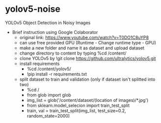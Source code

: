 # yolov5-noise
YOLOv5 Object Detection in Noisy Images
* Brief instruction using Google Colaborator
  * original link: https://www.youtube.com/watch?v=T0DO1C8uYP8
  * can use free provided GPU (Runtime - Change runtime type - GPU)
  * make a new folder and name it as dataset and upload dataset
  * change directory to content by typing %cd /content/
  * clone YOLOv5 by !git clone https://github.com/ultralytics/yolov5.git
  * install requirements
    * %cd /content/yolov5/
    * !pip install -r requirements.txt
  * split dataset to train and validation (only if dataset isn't splitted into two)
    * %cd /
    * from glob import glob
    * img_list = glob('/content/dataset/(location of images)/*.jpg')
    * from sklearn.model_selecion import train_test_split
    * train, val = train_test_split(img_list, test_size=0.2, random_state=2000)
